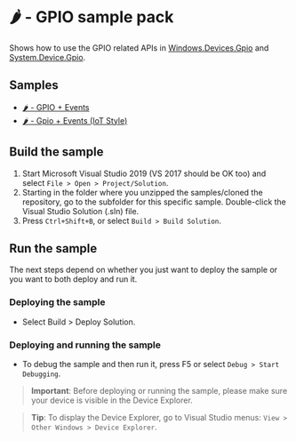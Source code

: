 # 🌶️ - GPIO sample pack

Shows how to use the GPIO related APIs in [Windows.Devices.Gpio](http://docs.nanoframework.net/api/Windows.Devices.Gpio.html) and [System.Device.Gpio](http://docs.nanoframework.net/api/System.Device.Gpio.html).

## Samples

- [🌶️ -  GPIO + Events](Gpio2%BEvents/)
- [🌶️ -  Gpio + Events (IoT Style)](Gpio2%BEventsIoTStyle/)

## Build the sample

1. Start Microsoft Visual Studio 2019 (VS 2017 should be OK too) and select `File > Open > Project/Solution`.
1. Starting in the folder where you unzipped the samples/cloned the repository, go to the subfolder for this specific sample. Double-click the Visual Studio Solution (.sln) file.
1. Press `Ctrl+Shift+B`, or select `Build > Build Solution`.

## Run the sample

The next steps depend on whether you just want to deploy the sample or you want to both deploy and run it.

### Deploying the sample

- Select Build > Deploy Solution.

### Deploying and running the sample

- To debug the sample and then run it, press F5 or select `Debug > Start Debugging`.

> **Important**: Before deploying or running the sample, please make sure your device is visible in the Device Explorer.

> **Tip**: To display the Device Explorer, go to Visual Studio menus: `View > Other Windows > Device Explorer`.
